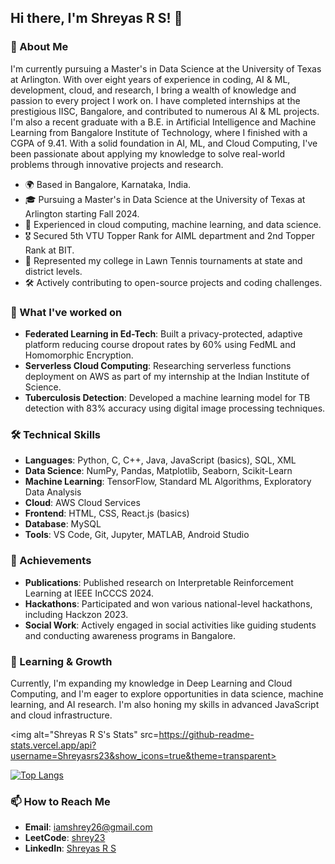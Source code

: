 ## Hi there, I'm Shreyas R S! 👋

### 🌟 About Me

I'm currently pursuing a Master's in Data Science at the University of Texas at Arlington. With over eight years of experience in coding, AI & ML, development, cloud, and research, I bring a wealth of knowledge and passion to every project I work on. I have completed internships at the prestigious IISC, Bangalore, and contributed to numerous AI & ML projects. I'm also a recent graduate with a B.E. in Artificial Intelligence and Machine Learning from Bangalore Institute of Technology, where I finished with a CGPA of 9.41. With a solid foundation in AI, ML, and Cloud Computing, I've been passionate about applying my knowledge to solve real-world problems through innovative projects and research.

- 🌍 Based in Bangalore, Karnataka, India.
- 🎓 Pursuing a Master's in Data Science at the University of Texas at Arlington starting Fall 2024.
- 💼 Experienced in cloud computing, machine learning, and data science.
- 🎖️ Secured 5th VTU Topper Rank for AIML department and 2nd Topper Rank at BIT.
- 🎾 Represented my college in Lawn Tennis tournaments at state and district levels.
- 🛠️ Actively contributing to open-source projects and coding challenges.

### 🚀 What I've worked on

- **Federated Learning in Ed-Tech**: Built a privacy-protected, adaptive platform reducing course dropout rates by 60% using FedML and Homomorphic Encryption.
- **Serverless Cloud Computing**: Researching serverless functions deployment on AWS as part of my internship at the Indian Institute of Science.
- **Tuberculosis Detection**: Developed a machine learning model for TB detection with 83% accuracy using digital image processing techniques.

### 🛠 Technical Skills

- **Languages**: Python, C, C++, Java, JavaScript (basics), SQL, XML
- **Data Science**: NumPy, Pandas, Matplotlib, Seaborn, Scikit-Learn
- **Machine Learning**: TensorFlow, Standard ML Algorithms, Exploratory Data Analysis
- **Cloud**: AWS Cloud Services
- **Frontend**: HTML, CSS, React.js (basics)
- **Database**: MySQL
- **Tools**: VS Code, Git, Jupyter, MATLAB, Android Studio

### 🏅 Achievements

- **Publications**: Published research on Interpretable Reinforcement Learning at IEEE InCCCS 2024.
- **Hackathons**: Participated and won various national-level hackathons, including Hackzon 2023.
- **Social Work**: Actively engaged in social activities like guiding students and conducting awareness programs in Bangalore.

### 🌱 Learning & Growth

Currently, I'm expanding my knowledge in Deep Learning and Cloud Computing, and I'm eager to explore opportunities in data science, machine learning, and AI research. I'm also honing my skills in advanced JavaScript and cloud infrastructure.

<img alt="Shreyas R S's Stats" src=https://github-readme-stats.vercel.app/api?username=Shreyasrs23&show_icons=true&theme=transparent>

[![Top Langs](https://github-readme-stats.vercel.app/api/top-langs/?username=Shreyasrs23)](https://github.com/Shreyasrs23/github-readme-stats)

### 📫 How to Reach Me

- **Email**: [iamshrey26@gmail.com](mailto:iamshrey26@gmail.com)
- **LeetCode**: [shrey23](https://leetcode.com/shrey23/)
- **LinkedIn**: [Shreyas R S](https://www.linkedin.com/in/shreyas-r-s/)
